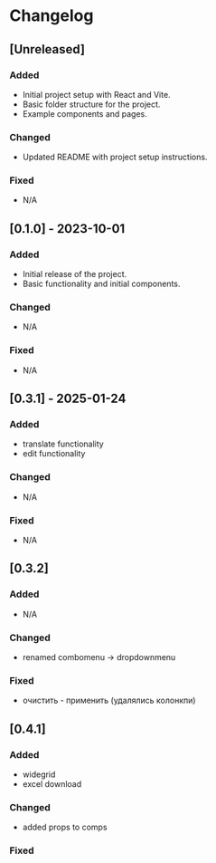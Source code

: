 # Changelog

## [Unreleased]

### Added

- Initial project setup with React and Vite.
- Basic folder structure for the project.
- Example components and pages.

### Changed

- Updated README with project setup instructions.

### Fixed

- N/A

## [0.1.0] - 2023-10-01

### Added

- Initial release of the project.
- Basic functionality and initial components.

### Changed

- N/A

### Fixed

- N/A

## [0.3.1] - 2025-01-24

### Added

- translate functionality
- edit functionality

### Changed

- N/A

### Fixed

- N/A

## [0.3.2]

### Added

- N/A

### Changed

- renamed combomenu -> dropdownmenu

### Fixed

- очистить - применить (удалялись колонкпи)

## [0.4.1]

### Added

- widegrid
- excel download

### Changed

- added props to comps

### Fixed
